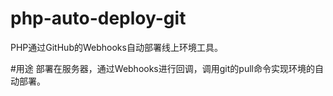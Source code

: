 # php-auto-deploy-git
PHP通过GitHub的Webhooks自动部署线上环境工具。

#用途
部署在服务器，通过Webhooks进行回调，调用git的pull命令实现环境的自动部署。
